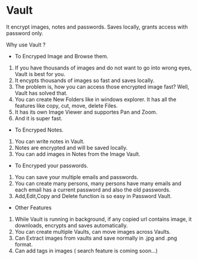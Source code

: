 # Vault
It encrypt images, notes and passwords. Saves locally, grants access with password only.

Why use Vault ?

* To Encryped Image and Browse them.
1) If you have thousands of images and do not want to go into wrong eyes, Vault is best for you.
2) It encypts thousands of images so fast and saves locally.
3) The problem is, how you can access those encrypted image fast? Well, Vault has solved that. 
4) You can create New Folders like in windows explorer. It has all the features like copy, cut, move, delete Files.
5) It has its own Image Viewer and supportes Pan and Zoom. 
6) And it is super fast.

* To Encryped Notes.
1) You can write notes in Vault.
2) Notes are encrypted and will be saved locally.
3) You can add images in Notes from the Image Vault.

* To Encryped your passwords.
1) You can save your multiple emails and passwords. 
2) You can create many persons, many persons have many emails and each email has a current password and also the old passwords.
3) Add,Edit,Copy and Delete function is so easy in Password Vault.

* Other Features
1) While Vault is running in background, if any copied url contains image, it downloads, encrypts and saves automatically.
2) You can create multiple Vaults, can move images across Vaults.
3) Can Extract images from vaults and save normally in .jpg and .png format.
4) Can add tags in images ( search feature is coming soon...)


